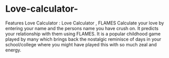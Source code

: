 # Love-calculator-
Features Love Calculator : Love Calculator , FLAMES
Calculate your love by entering your name and the persons name you have crush on. It predicts your relationship with them using FLAMES. 
It is a popular childhood game played by many which brings back the nostalgic reminisce of days in your school/college where you might have played this with so much zeal and energy. 
